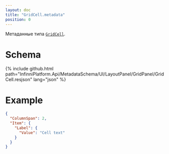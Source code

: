 ```yaml
---
layout: doc
title: "GridCell.metadata"
position: 0
---
```


Метаданные типа [`GridCell`](../).

# Schema

{% include github.html path="InfinniPlatform.Api/MetadataSchema/UI/LayoutPanel/GridPanel/GridCell.resjson" lang="json" %}

# Example

```json
{
  "ColumnSpan": 2,
  "Item": {
    "Label": {
      "Value": "Cell text"
    }
  }
}
```
